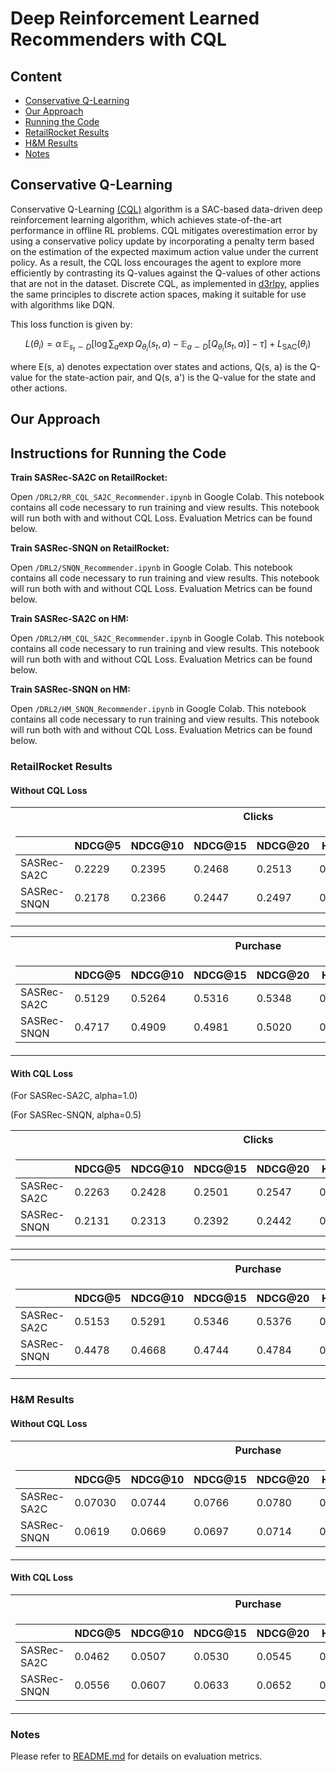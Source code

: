 # Deep Reinforcement Learned Recommenders with CQL
## Content
- [Conservative Q-Learning](#conservative-q-learning)
- [Our Approach](#our-approach)
- [Running the Code](#instructions-for-running-the-code)
- [RetailRocket Results](#retailrocket-results)
- [H&M Results](#hm-results)
- [Notes](#notes)

## Conservative Q-Learning
Conservative Q-Learning [(CQL)](https://arxiv.org/abs/2006.04779) algorithm is a SAC-based data-driven deep reinforcement learning algorithm, which achieves state-of-the-art performance in offline RL problems. CQL mitigates overestimation error by using a conservative policy update by incorporating a penalty term based on the estimation of the expected maximum action value under the current policy. As a result, the CQL loss encourages the agent to explore more efficiently by contrasting its Q-values against the Q-values of other actions that are not in the dataset. Discrete CQL, as implemented in [d3rlpy](https://d3rlpy.readthedocs.io/en/v1.1.1/references/generated/d3rlpy.algos.CQL.html?highlight=cql), applies the same principles to discrete action spaces, making it suitable for use with algorithms like DQN.

This loss function is given by:


$$ L(\theta_i) = \alpha\, \mathbb{E}_{s_t \sim D}\left[\log{\sum_a \exp{Q_{\theta_i}(s_t, a)}} - \mathbb{E}_{a \sim D} \big[Q_{\theta_i}(s_t,a)\big] - \tau\right]+ L_\mathrm{SAC}(\theta_i)$$

where E(s, a) denotes expectation over states and actions, Q(s, a) is the Q-value for the state-action pair, and Q(s, a') is the Q-value for the state and other actions. 

## Our Approach


## Instructions for Running the Code

**Train SASRec-SA2C on RetailRocket:**

Open `/DRL2/RR_CQL_SA2C_Recommender.ipynb` in Google Colab. This notebook contains all code necessary to run training and view results. This notebook will run both with and without CQL Loss. Evaluation Metrics can be found below.

**Train SASRec-SNQN on RetailRocket:**

Open `/DRL2/SNQN_Recommender.ipynb` in Google Colab. This notebook contains all code necessary to run training and view results. This notebook will run both with and without CQL Loss. Evaluation Metrics can be found below.

**Train SASRec-SA2C on HM:**

Open `/DRL2/HM_CQL_SA2C_Recommender.ipynb` in Google Colab. This notebook contains all code necessary to run training and view results. This notebook will run both with and without CQL Loss. Evaluation Metrics can be found below.

**Train SASRec-SNQN on HM:**

Open `/DRL2/HM_SNQN_Recommender.ipynb` in Google Colab. This notebook contains all code necessary to run training and view results. This notebook will run both with and without CQL Loss. Evaluation Metrics can be found below.

### RetailRocket Results

#### Without CQL Loss

<table>
<tr><th> Clicks </th>
<tr><td>

|    |NDCG@5|NDCG@10|NDCG@15|NDCG@20|HR@5|HR@10|HR@15|HR@20|
|----|------|-------|-------|-------|----|-----|-----|-----|
|SASRec-SA2C|0.2229|0.2395|0.2468|0.2513|0.2833|0.3344|0.3622|0.3812
|SASRec-SNQN|0.2178|0.2366|0.2447|0.2497|0.2839|0.3415|0.3722|0.3931
</td></tr> </table>

<table>
<tr><th> Purchase </th>
<tr><td>

|    |NDCG@5|NDCG@10|NDCG@15|NDCG@20|HR@5|HR@10|HR@15|HR@20|
|----|------|-------|-------|--------|----|-----|-----|-----|
|SASRec-SA2C|0.5129|0.5264|0.5316|0.5348|0.5903|0.6318|0.6514|0.6648
|SASRec-SNQN|0.4717|0.4909|0.4981|0.5020|0.5710|0.6302|0.6572|0.6741
</td></tr> </table>

#### With CQL Loss 
(For SASRec-SA2C, alpha=1.0)

(For SASRec-SNQN, alpha=0.5)

<table>
<tr><th> Clicks </th>
<tr><td>

|    |NDCG@5|NDCG@10|NDCG@15|NDCG@20|HR@5|HR@10|HR@15|HR@20|
|----|------|-------|-------|--------|----|-----|-----|-----|
|SASRec-SA2C|0.2263|0.2428|0.2501|0.2547|0.2879|0.3386|0.3663|0.3857
|SASRec-SNQN|0.2131|0.2313|0.2392|0.2442|0.2793|0.3353|0.3653|0.3864
</td></tr> </table>

<table>
<tr><th> Purchase </th>
<tr><td>

|    |NDCG@5|NDCG@10|NDCG@15|NDCG@20|HR@5|HR@10|HR@15|HR@20|
|----|------|-------|-------|-------|----|-----|-----|-----|
|SASRec-SA2C|0.5153|0.5291|0.5346|0.5376|0.5961|0.6384|0.6593|0.6721
|SASRec-SNQN|0.4478|0.4668|0.4744|0.4784|0.5497|0.6081|0.6368|0.6536
</td></tr> </table>

### H&M Results

#### Without CQL Loss

<table>
<tr><th> Purchase </th>
<tr><td>

|    |NDCG@5|NDCG@10|NDCG@15|NDCG@20|HR@5|HR@10|HR@15|HR@20|
|----|------|-------|-------|-------|----|-----|-----|-----|
|SASRec-SA2C|0.07030|0.0744|0.0766|0.0780|0.0863|0.0991|0.1073|0.1134
|SASRec-SNQN|0.0619|0.0669|0.0697|0.0714|0.0807|0.0962|0.1067|0.1138
</td></tr> </table>

#### With CQL Loss

<table>
<tr><th> Purchase </th>
<tr><td>

|    |NDCG@5|NDCG@10|NDCG@15|NDCG@20|HR@5|HR@10|HR@15|HR@20|
|----|------|-------|-------|-------|----|-----|-----|-----|
|SASRec-SA2C|0.0462|0.0507|0.0530|0.0545|0.0621|0.0759|0.0846|0.0910
|SASRec-SNQN|0.0556|0.0607|0.0633|0.0652|0.0730|0.0889|0.0987|0.1068
</td></tr> </table>

### Notes
Please refer to [README.md](https://github.com/szheng3/recommendation-system/blob/main/README.md) for details on evaluation metrics.
